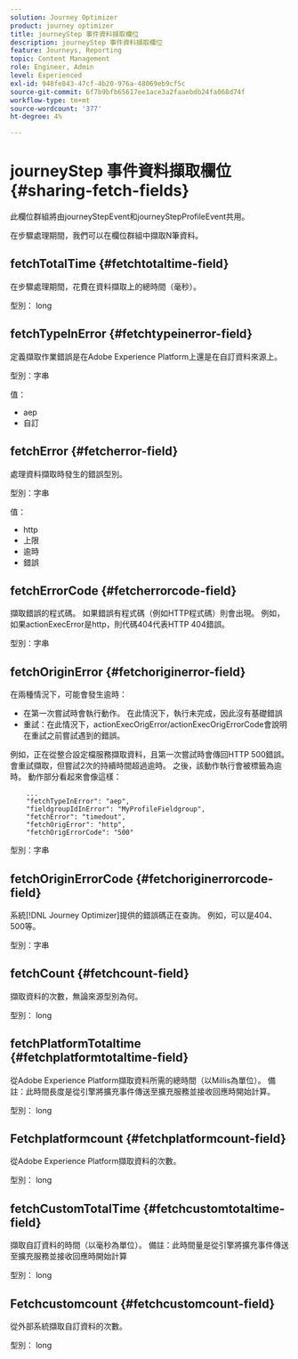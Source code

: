 ```yaml
---
solution: Journey Optimizer
product: journey optimizer
title: journeyStep 事件資料擷取欄位
description: journeyStep 事件資料擷取欄位
feature: Journeys, Reporting
topic: Content Management
role: Engineer, Admin
level: Experienced
exl-id: 948fe843-47cf-4b20-976a-48069eb9cf5c
source-git-commit: 6f7b9bfb65617ee1ace3a2faaebdb24fa068d74f
workflow-type: tm+mt
source-wordcount: '377'
ht-degree: 4%

---
```


# journeyStep 事件資料擷取欄位 {#sharing-fetch-fields}

此欄位群組將由journeyStepEvent和journeyStepProfileEvent共用。

在步驟處理期間，我們可以在欄位群組中擷取N筆資料。

## fetchTotalTime {#fetchtotaltime-field}

在步驟處理期間，花費在資料擷取上的總時間（毫秒）。

型別： long

## fetchTypeInError {#fetchtypeinerror-field}

定義擷取作業錯誤是在Adobe Experience Platform上還是在自訂資料來源上。

型別：字串

值：

* aep
* 自訂

## fetchError {#fetcherror-field}

處理資料擷取時發生的錯誤型別。

型別：字串

值：

* http
* 上限
* 逾時
* 錯誤

## fetchErrorCode {#fetcherrorcode-field}

擷取錯誤的程式碼。 如果錯誤有程式碼（例如HTTP程式碼）則會出現。 例如，如果actionExecError是http，則代碼404代表HTTP 404錯誤。

型別：字串

## fetchOriginError {#fetchoriginerror-field}

在兩種情況下，可能會發生逾時：

* 在第一次嘗試時會執行動作。 在此情況下，執行未完成，因此沒有基礎錯誤
* 重試：在此情況下，actionExecOrigError/actionExecOrigErrorCode會說明在重試之前嘗試遇到的錯誤。

例如，正在從整合設定檔服務擷取資料，且第一次嘗試時會傳回HTTP 500錯誤。 會重試擷取，但嘗試2次的持續時間超過逾時。 之後，該動作執行會被標籤為逾時。 動作部分看起來會像這樣：

```
    ...
    "fetchTypeInError": "aep",
    "fieldgroupIdInError": "MyProfileFieldgroup",
    "fetchError": "timedout",
    "fetchOrigError": "http",
    "fetchOrigErrorCode": "500"
```

型別：字串

## fetchOriginErrorCode {#fetchoriginerrorcode-field}

系統[!DNL Journey Optimizer]提供的錯誤碼正在查詢。 例如，可以是404、500等。

型別：字串

## fetchCount {#fetchcount-field}

擷取資料的次數，無論來源型別為何。

型別： long

## fetchPlatformTotaltime {#fetchplatformtotaltime-field}

從Adobe Experience Platform擷取資料所需的總時間（以Millis為單位）。 備註：此時間長度是從引擎將擴充事件傳送至擴充服務並接收回應時開始計算。

型別： long

## Fetchplatformcount {#fetchplatformcount-field}

從Adobe Experience Platform擷取資料的次數。

型別： long

## fetchCustomTotalTime {#fetchcustomtotaltime-field}

擷取自訂資料的時間（以毫秒為單位）。 備註：此時間量是從引擎將擴充事件傳送至擴充服務並接收回應時開始計算

型別： long

## Fetchcustomcount {#fetchcustomcount-field}

從外部系統擷取自訂資料的次數。

型別： long
